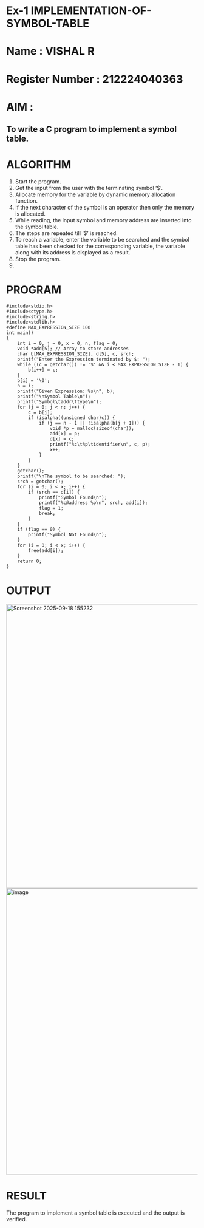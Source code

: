 # Ex-1 IMPLEMENTATION-OF-SYMBOL-TABLE
# Name : VISHAL R
# Register Number :  212224040363
# AIM :
## To write a C program to implement a symbol table.

# ALGORITHM
1.	Start the program.
2.	Get the input from the user with the terminating symbol ‘$’.
3.	Allocate memory for the variable by dynamic memory allocation function.
4.	If the next character of the symbol is an operator then only the memory is allocated.
5.	While reading, the input symbol and memory address are inserted into the symbol table.
6.	The steps are repeated till ‘$’ is reached.
7.	To reach a variable, enter the variable to be searched and the symbol table has been checked for the corresponding variable, the variable along with its address is displayed as a result.
8.	Stop the program.
9.	
# PROGRAM
```
#include<stdio.h>
#include<ctype.h>
#include<string.h>
#include<stdlib.h>
#define MAX_EXPRESSION_SIZE 100
int main() 
{
    int i = 0, j = 0, x = 0, n, flag = 0;
    void *add[5]; // Array to store addresses
    char b[MAX_EXPRESSION_SIZE], d[5], c, srch;
    printf("Enter the Expression terminated by $: ");
    while ((c = getchar()) != '$' && i < MAX_EXPRESSION_SIZE - 1) {
        b[i++] = c;
    }
    b[i] = '\0'; 
    n = i; 
    printf("Given Expression: %s\n", b);
    printf("\nSymbol Table\n");
    printf("Symbol\taddr\ttype\n");
    for (j = 0; j < n; j++) {
        c = b[j];
        if (isalpha((unsigned char)c)) { 
            if (j == n - 1 || !isalpha(b[j + 1])) { 
                void *p = malloc(sizeof(char));
                add[x] = p; 
                d[x] = c; 
                printf("%c\t%p\tidentifier\n", c, p);
                x++;
            }
        }
    }
    getchar();
    printf("\nThe symbol to be searched: ");
    srch = getchar();
    for (i = 0; i < x; i++) {
        if (srch == d[i]) {
            printf("Symbol Found\n");
            printf("%c@address %p\n", srch, add[i]);
            flag = 1;
            break;
        }
    }
    if (flag == 0) {
        printf("Symbol Not Found\n");
    }
    for (i = 0; i < x; i++) {
        free(add[i]);
    }
    return 0;
}
```
# OUTPUT
<img width="1476" height="748" alt="Screenshot 2025-09-18 155232" src="https://github.com/user-attachments/assets/a97f2030-bef1-4f77-9e1c-18e7214f6208" />


<img width="1474" height="755" alt="image" src="https://github.com/user-attachments/assets/ae33d306-1314-4587-b4b9-e4394601f902" />

# RESULT

The program to implement a symbol table is executed and the output is verified.
